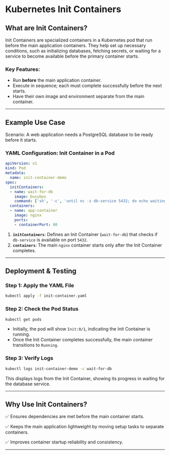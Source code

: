 # Kubernetes Init Containers

## **What are Init Containers?**
Init Containers are specialized containers in a Kubernetes pod that run before the main application containers. They help set up necessary conditions, such as initializing databases, fetching secrets, or waiting for a service to become available before the primary container starts.

### **Key Features:**
- Run **before** the main application container.
- Execute in sequence; each must complete successfully before the next starts.
- Have their own image and environment separate from the main container.

---

## **Example Use Case**
Scenario: A web application needs a PostgreSQL database to be ready before it starts.

### **YAML Configuration: Init Container in a Pod**
```yaml
apiVersion: v1
kind: Pod
metadata:
  name: init-container-demo
spec:
  initContainers:
  - name: wait-for-db
    image: busybox
    command: ['sh', '-c', 'until nc -z db-service 5432; do echo waiting for db; sleep 2; done;']
  containers:
  - name: app-container
    image: nginx
    ports:
    - containerPort: 80
```


1. **`initContainers`**: Defines an Init Container (`wait-for-db`) that checks if `db-service` is available on port `5432`.
2. **`containers`**: The main `nginx` container starts only after the Init Container completes.

---

## **Deployment & Testing**

### **Step 1: Apply the YAML File**
```bash
kubectl apply -f init-container.yaml
```

### **Step 2: Check the Pod Status**
```bash
kubectl get pods
```
- Initially, the pod will show `Init:0/1`, indicating the Init Container is running.
- Once the Init Container completes successfully, the main container transitions to `Running`.

### **Step 3: Verify Logs**
```bash
kubectl logs init-container-demo -c wait-for-db
```
This displays logs from the Init Container, showing its progress in waiting for the database service.

---

## **Why Use Init Containers?**
✅ Ensures dependencies are met before the main container starts.

✅ Keeps the main application lightweight by moving setup tasks to separate containers.

✅ Improves container startup reliability and consistency.

---

